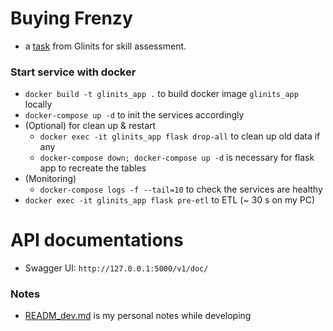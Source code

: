 # Buying Frenzy
* a [task](https://gist.github.com/seahyc/97b154ce5bfd4f2b6e3a3a99a7b93f69) from Glinits for skill assessment.

### Start service with docker
* `docker build -t glinits_app .` to build docker image `glinits_app` locally
* `docker-compose up -d` to init the services accordingly
* (Optional) for clean up & restart
    * `docker exec -it glinits_app flask drop-all` to clean up old data if any
    * `docker-compose down; docker-compose up -d` is necessary for flask app to recreate the tables
* (Monitoring)    
    * `docker-compose logs -f --tail=10` to check the services are healthy    
* `docker exec -it glinits_app flask pre-etl` to ETL (~ 30 s on my PC)

# API documentations
* Swagger UI: `http://127.0.0.1:5000/v1/doc/`

### Notes
* [READM_dev.md](./doc/README_dev.md) is my personal notes while developing